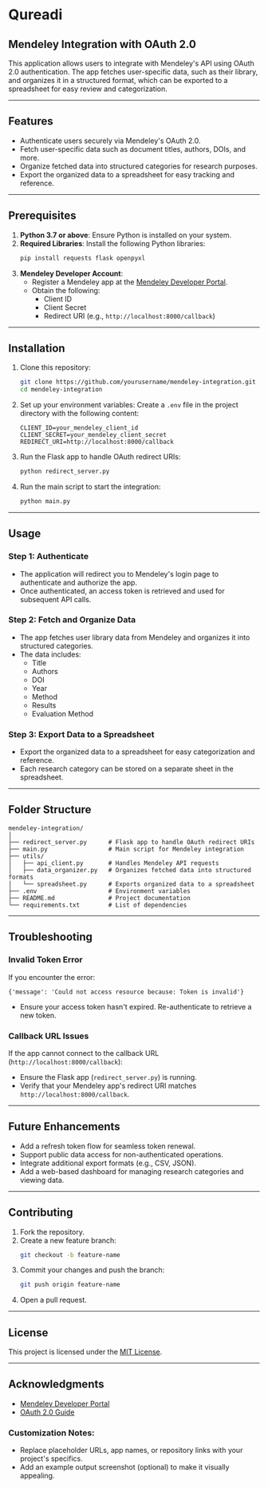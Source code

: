 # Qureadi

## Mendeley Integration with OAuth 2.0

This application allows users to integrate with Mendeley's API using OAuth 2.0 authentication. The app fetches user-specific data, such as their library, and organizes it in a structured format, which can be exported to a spreadsheet for easy review and categorization.

---

## Features
- Authenticate users securely via Mendeley's OAuth 2.0.
- Fetch user-specific data such as document titles, authors, DOIs, and more.
- Organize fetched data into structured categories for research purposes.
- Export the organized data to a spreadsheet for easy tracking and reference.

---

## Prerequisites
1. **Python 3.7 or above**: Ensure Python is installed on your system.
2. **Required Libraries**: Install the following Python libraries:
   ```bash
   pip install requests flask openpyxl
   ```
3. **Mendeley Developer Account**: 
   - Register a Mendeley app at the [Mendeley Developer Portal](https://dev.mendeley.com/).
   - Obtain the following:
     - Client ID
     - Client Secret
     - Redirect URI (e.g., `http://localhost:8000/callback`)

---

## Installation

1. Clone this repository:
   ```bash
   git clone https://github.com/yourusername/mendeley-integration.git
   cd mendeley-integration
   ```

2. Set up your environment variables:
   Create a `.env` file in the project directory with the following content:
   ```
   CLIENT_ID=your_mendeley_client_id
   CLIENT_SECRET=your_mendeley_client_secret
   REDIRECT_URI=http://localhost:8000/callback
   ```

3. Run the Flask app to handle OAuth redirect URIs:
   ```bash
   python redirect_server.py
   ```

4. Run the main script to start the integration:
   ```bash
   python main.py
   ```

---

## Usage

### Step 1: Authenticate
- The application will redirect you to Mendeley's login page to authenticate and authorize the app.
- Once authenticated, an access token is retrieved and used for subsequent API calls.

### Step 2: Fetch and Organize Data
- The app fetches user library data from Mendeley and organizes it into structured categories.
- The data includes:
  - Title
  - Authors
  - DOI
  - Year
  - Method
  - Results
  - Evaluation Method

### Step 3: Export Data to a Spreadsheet
- Export the organized data to a spreadsheet for easy categorization and reference.
- Each research category can be stored on a separate sheet in the spreadsheet.

---

## Folder Structure
```
mendeley-integration/
│
├── redirect_server.py      # Flask app to handle OAuth redirect URIs
├── main.py                 # Main script for Mendeley integration
├── utils/
│   ├── api_client.py       # Handles Mendeley API requests
│   ├── data_organizer.py   # Organizes fetched data into structured formats
│   └── spreadsheet.py      # Exports organized data to a spreadsheet
├── .env                    # Environment variables
├── README.md               # Project documentation
└── requirements.txt        # List of dependencies
```

---

## Troubleshooting

### Invalid Token Error
If you encounter the error:
```
{'message': 'Could not access resource because: Token is invalid'}
```
- Ensure your access token hasn't expired. Re-authenticate to retrieve a new token.

### Callback URL Issues
If the app cannot connect to the callback URL (`http://localhost:8000/callback`):
- Ensure the Flask app (`redirect_server.py`) is running.
- Verify that your Mendeley app's redirect URI matches `http://localhost:8000/callback`.

---

## Future Enhancements
- Add a refresh token flow for seamless token renewal.
- Support public data access for non-authenticated operations.
- Integrate additional export formats (e.g., CSV, JSON).
- Add a web-based dashboard for managing research categories and viewing data.

---

## Contributing
1. Fork the repository.
2. Create a new feature branch:
   ```bash
   git checkout -b feature-name
   ```
3. Commit your changes and push the branch:
   ```bash
   git push origin feature-name
   ```
4. Open a pull request.

---

## License
This project is licensed under the [MIT License](LICENSE).

---

## Acknowledgments
- [Mendeley Developer Portal](https://dev.mendeley.com/)
- [OAuth 2.0 Guide](https://oauth.net/2/)



### Customization Notes:
- Replace placeholder URLs, app names, or repository links with your project's specifics.
- Add an example output screenshot (optional) to make it visually appealing. 

